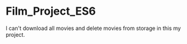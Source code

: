 # Film_Project_ES6
I can't download all movies  and  delete movies from storage in this my project.
